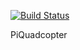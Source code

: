 [![Build Status](https://travis-ci.com/spencerwhyte/PiQuadcopter.svg?branch=master)](https://travis-ci.com/spencerwhyte/PiQuadcopter)

PiQuadcopter
